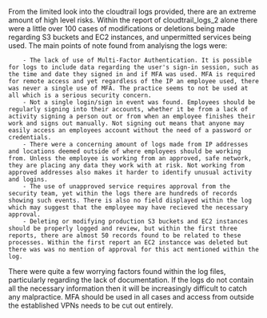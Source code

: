 
From the limited look into the cloudtrail logs provided, there are an extreme amount of high level risks. Within the report of cloudtrail_logs_2 alone there were a little over 100 cases of modifications or deletions being made regarding S3 buckets and EC2 instances, and unpermitted services being used. The main points of note found from analyisng the logs were:

        - The lack of use of Multi-Factor Authentication. It is possible for logs to include data regarding the user's sign-in session, such as the time and date they signed in and if MFA was used. MFA is required for remote access and yet regardless of the IP an employee used, there was never a single use of MFA. The practice seems to not be used at all which is a serious security concern.
        - Not a single login/sign in event was found. Employees should be regularly signing into their accounts, whether it be from a lack of activity signing a person out or from when an employee finishes their work and signs out manually. Not signing out means that anyone may easily access an employees account without the need of a password or credentials.
        - There were a concerning amount of logs made from IP addresses and locations deemed outside of where employees should be working from. Unless the employee is working from an approved, safe network, they are placing any data they work with at risk. Not working from approved addresses also makes it harder to identify unusual activity and logins.
        - The use of unapproved service requires approval from the security team, yet within the logs there are hundreds of records showing such events. There is also no field displayed within the log which may suggest that the employee may have recieved the necessary approval. 
        - Deleting or modifying production S3 buckets and EC2 instances should be properly logged and review, but within the first three reports, there are almost 50 records found to be related to these processes. Within the first report an EC2 instancce was deleted but there was was no mention of approval for this act mentioned within the log. 

There were quite a few worrying factors found within the log files, particularly regarding the lack of documentation. If the logs do not contain all the necessary information then it will be increasingly difficult to catch any malpractice. MFA should be used in all cases and access from outside the established VPNs needs to be cut out entirely. 